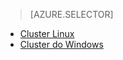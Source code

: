 > [AZURE.SELECTOR]
- [Cluster Linux](../articles/hdinsight/hdinsight-hadoop-run-samples-linux.md)
- [Cluster do Windows](../articles/hdinsight/hdinsight-run-samples.md)
